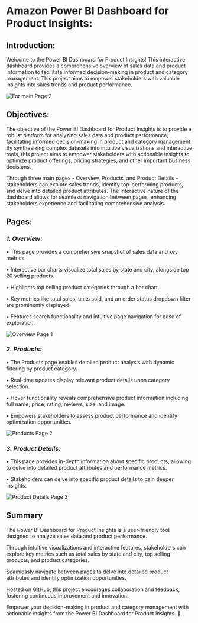 # **Amazon Power BI Dashboard for Product Insights:**

## **Introduction:**

Welcome to the Power BI Dashboard for Product Insights! This interactive dashboard provides a comprehensive overview of sales data and product information to facilitate informed decision-making in product and category management. This project aims to empower stakeholders with valuable insights into sales trends and product performance.




![For main Page 2](https://github.com/AashishBanwari/Amazon_Power_BI_Dashboard/assets/130801409/e7f0cff5-2a34-4e82-b68c-2f2cf276d210)


## **Objectives:**

The objective of the Power BI Dashboard for Product Insights is to provide a robust platform for analyzing sales data and product performance, facilitating informed decision-making in product and category management. By synthesizing complex datasets into intuitive visualizations and interactive tools, this project aims to empower stakeholders with actionable insights to optimize product offerings, pricing strategies, and other important business decisions.

Through three main pages - Overview, Products, and Product Details - stakeholders can explore sales trends, identify top-performing products, and delve into detailed product attributes. The interactive nature of the dashboard allows for seamless navigation between pages, enhancing stakeholders experience and facilitating comprehensive analysis.

## **Pages:**

### _**1. Overview:**_

•	This page provides a comprehensive snapshot of sales data and key metrics.

•	Interactive bar charts visualize total sales by state and city, alongside top 20 selling products.

•	Highlights top selling product categories through a bar chart.

•	Key metrics like total sales, units sold, and an order status dropdown filter are prominently displayed.

•	Features search functionality and intuitive page navigation for ease of exploration.


![Overview Page 1](https://github.com/AashishBanwari/Amazon_Power_BI_Dashboard/assets/130801409/7dc48721-7869-4d01-a9a8-9f83b7ac5f83)


### _**2. Products:**_

•	The Products page enables detailed product analysis with dynamic filtering by product category.

•	Real-time updates display relevant product details upon category selection.

•	Hover functionality reveals comprehensive product information including full name, price, rating, reviews, size, and image.

•	Empowers stakeholders to assess product performance and identify optimization opportunities.


![Products Page 2](https://github.com/AashishBanwari/Amazon_Power_BI_Dashboard/assets/130801409/dd703b15-2fba-45c7-bcd7-6b355985679e)


### _**3. Product Details:**_

•	This page provides in-depth information about specific products, allowing to delve into detailed product attributes and performance metrics. 

•	Stakeholders can delve into specific product details to gain deeper insights.


![Product Details Page 3](https://github.com/AashishBanwari/Amazon_Power_BI_Dashboard/assets/130801409/64e15600-a4bc-4796-a4ac-152a1192a569)


## **Summary**

The Power BI Dashboard for Product Insights is a user-friendly tool designed to analyze sales data and product performance. 

Through intuitive visualizations and interactive features, stakeholders can explore key metrics such as total sales by state and city, top selling products, and product categories. 

Seamlessly navigate between pages to delve into detailed product attributes and identify optimization opportunities. 

Hosted on GitHub, this project encourages collaboration and feedback, fostering continuous improvement and innovation. 

Empower your decision-making in product and category management with actionable insights from the Power BI Dashboard for Product Insights. 🚀
